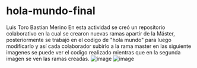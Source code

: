 # hola-mundo-final
Luis Toro
Bastian Merino
En esta actividad se creó un repositorio colaborativo en la cual se crearon nuevas ramas apartir de la Máster, posteriormente se trabajó en el codigo de "hola mundo" para luego modificarlo y así cada colaborador subirlo a la rama master en las siguiente imagenes se puede ver el codigo realizado mientras que en la segunda imagen se ven las ramas creadas.
![image](https://github.com/clictu/hola-mundo-final/assets/163079569/7138246e-5203-4d2a-819b-3ae268763066)
![image](https://github.com/clictu/hola-mundo-final/assets/163079569/61bfe016-85fb-4610-98d7-f797e78e9b02)

